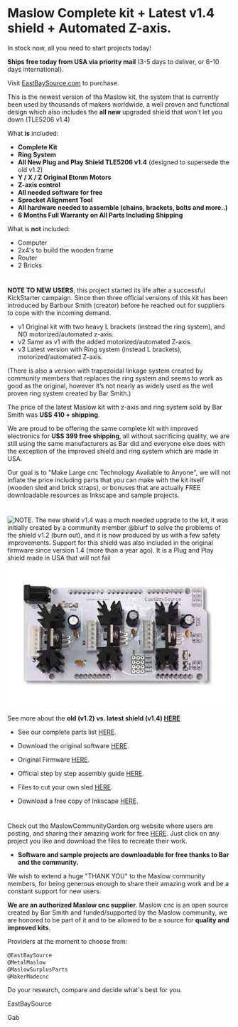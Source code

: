 # Maslow Complete kit + Latest v1.4 shield + Automated Z-axis.

In stock now, all you need to start projects today!

**Ships free today from USA via priority mail** (3-5 days to deliver, or 6-10 days international).

Visit [EastBaySource.com](https://www.eastbaysource.com/collections/all) to purchase.

This is the newest version of tha Maslow kit, the system that is currently been used by thousands of makers worldwide, a well proven and functional design which also includes the **all new** upgraded shield that won't let you down (TLE5206 v1.4)



What **is** included:

- **Complete Kit**
- **Ring System**
- **All New Plug and Play Shield TLE5206 v1.4** (designed to supersede the old v1.2)
- **Y / X / Z Original Etonm Motors**
- **Z-axis control**
- **All needed software for free**
- **Sprocket Alignment Tool**
- **All hardware needed to assemble (chains, brackets, bolts and more..)**
- **6 Months Full Warranty on All Parts Including Shipping**

What is **not** included:

- Computer
- 2x4's to build the wooden frame
- Router
- 2 Bricks

#

**NOTE TO NEW USERS**, this project started its life after a successful KickStarter campaign.
Since then three official versions of this kit has been introduced by Barbour Smith (creator) before he reached out for suppliers to cope with the incoming demand.

- v1 Original kit with two heavy L brackets (instead the ring system), and NO motorized/automated z-axis.
- v2 Same as v1 with the added motorized/automated Z-axis.
- v3 Latest version with Ring system (instead L brackets), motorized/automated Z-axis.

(There is also a version with trapezoidal linkage system created by community members that replaces the ring system and seems to work as good as the original, however it’s not nearly as widely used as the well proven ring system created by Bar Smith.)


The price of the latest Maslow kit with z-axis and ring system sold by Bar Smith was **U$S 410 + shipping**.

We are proud to be offering the same complete kit with improved electronics for **U$S 399 free shipping**, all without sacrificing quality, we are still using the same manufacturers as Bar did and everyone else does with the exception of the improved shield and ring system which are made in USA. 

Our goal is to "Make Large cnc Technology Available to Anyone", we will not inflate the price including parts that you can make with the kit itself (wooden sled and brick straps), or bonuses that are actually FREE downloadable resources as Inkscape and sample projects.

#


![NOTE. The new shield v1.4 was a much needed upgrade to the kit, it was initially created by a community member @blurf to solve the problems of the shield v1.2 (burn out), and it is now produced by us with a few safety improvements. 
Support for this shield was also included in the original firmware since version 1.4 (more than a year ago). It is a Plug and Play shield made in USA that will not fail](https://raw.githubusercontent.com/MaslowCommunityGarden/Maslow-kits-for-sale-soon./master/note.gif)



![New shield v1.4](https://raw.githubusercontent.com/MaslowCommunityGarden/Maslow-kits-for-sale-soon./master/TLE_v14.jpg)


See more about the **old (v1.2) vs. latest shield (v1.4) [HERE](https://www.eastbaysource.com/blogs/product-info/product-detail)**


- See our complete parts list [HERE](https://www.eastbaysource.com/blogs/news/maslow-full-kit-parts-list).

- Download the original software [HERE](https://github.com/MaslowCNC/GroundControl/releases). 

- Original Firmware [HERE](https://github.com/MaslowCNC/Firmware/releases/).

- Official step by step assembly guide [HERE](https://www.maslowcnc.com/assemblyguide).

- Files to cut your own sled [HERE](https://github.com/MaslowCNC/Mechanics/tree/master/SVG%20Files).

- Download a free copy of Inkscape [HERE](https://inkscape.org/).

#

Check out the MaslowCommunityGarden.org website where users are posting, and sharing their amazing work for free [HERE](http://maslowcommunitygarden.org/index.html). Just click on any project you like and download the files to recreate their work.

- **Software and sample projects are downloadable for free thanks to Bar and the community.**

We wish to extend a huge "THANK YOU" to the Maslow community members, for being generous enough to share their amazing work and be a constant support for new users. 

**We are an authorized Maslow cnc supplier**. Maslow cnc is an open source created by Bar Smith and funded/supported by the Maslow community, we are honored to be part of it and to be allowed to be a source for **quality and improved kits**.

Providers at the moment to choose from:

    @EastBaySource
    @MetalMaslow
    @MaslowSurplusParts
    @MakerMadecnc

Do your research, compare and decide what's best for you.


EastBaySource

Gab
